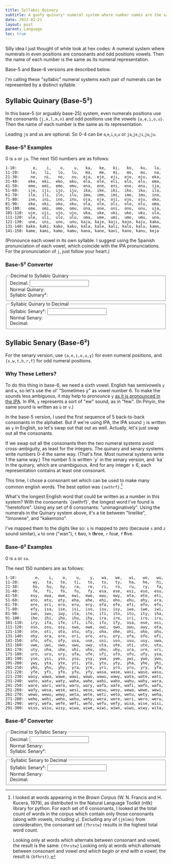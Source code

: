 ```yaml
---
title: Syllabic Quinary
subtitle: A goofy quinary² numeral system where number names are the same as their numeral representation.
date: 2023-02-21
layout: post
parent: Language
toc: true
---
```


Silly idea I just thought of while look at hex codes: 
A numeral system where numerals in even positions are consonants and odd positions vowels. 
Then the name of each number is the same as its numeral representation.

<!--There are typically said to be five or six vowels in the English Alphabet-->
Base-5 and Base-6 versions are described below.

I'm calling these "syllabic" numeral systems each pair of numerals can be 
represented by a distinct syllable.


## Syllabic Quinary (Base-5²)

In this base-5 (or arguably base-25) system, 
even numerals positions use the consonants `{j,k,l,m,n}` and odd positions use the vowels `{a,e,i,o,u}`. 
Then the name of each number is the same as its representation.

Leading `j`s and `a`s are optional. So 0-4 can be `a`,`e`,`i`,`o`,`u` or `ja`,`je`,`ji`,`jo`,`ju`.


### Base-5² Examples

0 is `a` or `ja`. The next 150 numbers are as follows:

```
1-10:       e,    i,    o,    u,   ka,   ke,   ki,   ko,   ku,   la, 
11-20:     le,   li,   lo,   lu,   ma,   me,   mi,   mo,   mu,   na, 
21-30:     ne,   ni,   no,   nu,  eja,  eje,  eji,  ejo,  eju,  eka, 
31-40:    eke,  eki,  eko,  eku,  ela,  ele,  eli,  elo,  elu,  ema, 
41-50:    eme,  emi,  emo,  emu,  ena,  ene,  eni,  eno,  enu,  ija, 
51-60:    ije,  iji,  ijo,  iju,  ika,  ike,  iki,  iko,  iku,  ila, 
61-70:    ile,  ili,  ilo,  ilu,  ima,  ime,  imi,  imo,  imu,  ina, 
71-80:    ine,  ini,  ino,  inu,  oja,  oje,  oji,  ojo,  oju,  oka, 
81-90:    oke,  oki,  oko,  oku,  ola,  ole,  oli,  olo,  olu,  oma, 
91-100:   ome,  omi,  omo,  omu,  ona,  one,  oni,  ono,  onu,  uja, 
101-110:  uje,  uji,  ujo,  uju,  uka,  uke,  uki,  uko,  uku,  ula, 
111-120:  ule,  uli,  ulo,  ulu,  uma,  ume,  umi,  umo,  umu,  una, 
121-130:  une,  uni,  uno,  unu, kaja, kaje, kaji, kajo, kaju, kaka, 
131-140: kake, kaki, kako, kaku, kala, kale, kali, kalo, kalu, kama, 
141-150: kame, kami, kamo, kamu, kana, kane, kani, kano, kanu, keja
```

(Pronounce each vowel in its own syllable. I suggest using the Spanish pronunciation of each vowel, which coincide with the IPA pronunciations. For the pronunciation of `j`, just follow your heart.)


### Base-5² Converter

<fieldset>
    <legend>Decimal to Syllabic Quinary</legend>
    Decimal: <input type="number" id="decToQuinInput" step="1" onchange="decToQuinUpdate(parseInt(this.value));" /><br>
    Normal Quinary: <span id="decToQuinIntermediate"></span><br>
    Syllabic Quinary²: <span id="decToQuinOutput" style="font-style: italic;"></span>
</fieldset>

<fieldset>
    <legend>Syllabic Quinary to Decimal</legend>
    Syllabic Senary²: <input type="text" id="quinToDecInput" onchange="quinToDecUpdate(this.value);" /><br>
    Normal Senary: <span id="quinToDecIntermediate"></span><br>
    Decimal: <span id="quinToDecOutput" style="font-style: italic;"></span>
</fieldset>

<script>
function getAnchorPoint(numberString) {
    return (numberString.includes('.') ? numberString.indexOf('.') : numberString.length); //ternary operator
}

vowelDict5 = {
    '0': 'a',
    '1': 'e',
    '2': 'i',
    '3': 'o',
    '4': 'u',
};
consonantDict5 = {
    '0': 'j',
    '1': 'k',
    '2': 'l',
    '3': 'm',
    '4': 'n',
};
var reverseQuinaryDict = {};
for (const [key, value] of Object.entries(vowelDict5))     {reverseQuinaryDict[value] = key;}
for (const [key, value] of Object.entries(consonantDict5)) {reverseQuinaryDict[value] = key;}

function decimalToGoofySenary(digitalValue){
    quinary = digitalValue.toString(5);
    result = "";
    anchor = getAnchorPoint(quinary);
    for (var j=0; j < quinary.length; j++){
        c = quinary[j];
        if ((anchor - j)%2 == 0){
            result += consonantDict5[c] || c;
        } else {
            result += vowelDict5[c] || c;
        }
    }
    return result;
}

function goofyQuinaryToQuinary(goofyQuinaryString){
    quinary = "";
    for (c of goofyQuinaryString){quinary += reverseQuinaryDict[c] || c;}
    return quinary;
} 
function goofyQuinaryToDecimal(goofyQuinaryString){
    return parseInt(goofyQuinaryToQuinary(goofyQuinaryString), 5);
}

function decimalToGoofyQuinary(digitalValue){
    quinary = digitalValue.toString(5);
    result = "";
    for (var j=0; j < quinary.length; j++){
        if ((quinary.length - j)%2 == 0){
            result += consonantDict5[quinary[j]];
        } else {
            result += vowelDict5[quinary[j]];
        }
    }
    return result;
}

function decToQuinUpdate(decimal5Input){
    document.getElementById("decToQuinIntermediate").textContent = decimal5Input.toString(5);
    document.getElementById("decToQuinOutput").textContent = decimalToGoofyQuinary(decimal5Input);
}
function quinToDecUpdate(quinaryInput){
    document.getElementById("quinToDecIntermediate").textContent = goofySenaryToSenary(quinaryInput);
    document.getElementById("quinToDecOutput").textContent = goofyQuinaryToDecimal(quinaryInput);
}
</script>








## Syllabic Senary (Base-6²)


For the senary version, use `{a,e,i,o,u,y}` for even numeral positions, and `{s,w,t,h,r,f}` for odd numeral positions.


### Why These Letters?

To do this thing in base-6, we need a sixth vowel.
English has semivowels `y` and `w`, so let's use the ol' "Sometimes y" as vowel number 6.
To make the sounds less ambiguous, it may help to pronounce `y` 
[as it is pronounced in the IPA](https://en.wikipedia.org/wiki/Close_front_rounded_vowel).
In IPA, `y` represents a sort of "ew" sound, as in "few".
(In Pinyin, the same sound is written as `ü` or `v`.)

In the base-5 version, I used the first sequence of 5 back-to-back consonants in the alphabet.
But if we're using IPA, the IPA sound `j` is written as `y` in English, so let's swap out that out as well.
Actually, let's just swap out all the consonants.

<aside>
If we swap out all the consonants then the two numeral systems avoid cross-ambiguity, as least for the integers.
The quinary and senary systems write numbers 0-4 the same way. (That's fine. Most numeral systems write 1 the same way.)
The number 5 is written `y` in the senary version, and `ka` in the quinary, which are unambiguous.
And for any integer ≥ 6, each representation contains at least one consonant.
</aside>

This time, I chose a consonant set which can be used to make many common english words. The best option was `{swthrf}`.[^corpusSource]

[^corpusSource]: I looked at words appearing in the *Brown Corpus* (W. N. Francis and H. Kucera, 1979), as distributed in the Natural Language Toolkit (nltk) library for python. For each set of 6 consonants, I looked at the total count of words in the corpus which contain only those consonants (along with vowels, including `y`). Excluding any of `{jklmn}` from consideration, the consonant set `{fhrstw}` results in the highest total word count. 
    
    Looking only at words which alternate between consonant and vowel, the result is the same: `{fhrstw}`
    Looking only at words which alternate between consonant and vowel *and which begin or end with a vowel*, the result is `{bfhrst}`.

<!--Using the nltk Gutenberg corpus yields the same result: `fhrstw`. Using the Reuters corpus gives `dfhrst` as the best result. And the NPS Chat corpus gives `hprstw`.

Allowing for all consonants, the best set would be dhnrst, fnrstw if we alternate vowels/consonants, or bfnrst with alternation and begin/end with vowel
-->


<aside>
What's the longest English word that could be written as a number in this system?
With the consonants `{swthrf}`, the longest word I've found is "heretofore".
Using any set of 6 consonants: "unimaginatively".
Using the numerals in the Quinary system above, it's a tie between "linelike", "limonene", and "kakemono".
</aside>

<!--
unimaginatively
[('uninominal', {'l', 'm', 'n'}, 10),
 ('linelike', {'k', 'l', 'n'}, 8),
 ('aluminum', {'l', 'm', 'n'}, 8),
 ('kakemono', {'k', 'm', 'n'}, 8),
 ('limonene', {'l', 'm', 'n'}, 8),
[('supererogatory', {'g', 'p', 'r', 's', 't'}, 14),
 ('heterozygosity', {'g', 'h', 'r', 's', 't', 'z'}, 14),
 ('caricatured', {'c', 'd', 'r', 't'}, 11),
 ('ivy-covered', {'c', 'd', 'r', 'v'}, 11),
 ('categorized', {'c', 'd', 'g', 'r', 't', 'z'}, 11),
 ('evaporative', {'p', 'r', 't', 'v'}, 11),
 ('redecorated', {'c', 'd', 'r', 't'}, 11),
-->




I've mapped them to the digits like so:
`s` is mapped to zero (because `s` and `z` sound similar), `w` to one ("wan"), `t` **t**wo, `h` t**h**ree, `r` fou**r**, `f` **f**ive.
<!--(I thought about using `f` for four and `v` for five, but `f` and `v` sound too similar.)-->


### Base-6² Examples

0 is `a` or `sa`.

The next 150 numbers are as follows:

```
1-10:        e,    i,    o,    u,    y,   wa,   we,   wi,   wo,   wu,
11-20:      wy,   ta,   te,   ti,   to,   tu,   ty,   ha,   he,   hi,
21-30:      ho,   hu,   hy,   ra,   re,   ri,   ro,   ru,   ry,   fa,
31-40:      fe,   fi,   fo,   fu,   fy,  esa,  ese,  esi,  eso,  esu,
41-50:     esy,  ewa,  ewe,  ewi,  ewo,  ewu,  ewy,  eta,  ete,  eti,
51-60:     eto,  etu,  ety,  eha,  ehe,  ehi,  eho,  ehu,  ehy,  era,
61-70:     ere,  eri,  ero,  eru,  ery,  efa,  efe,  efi,  efo,  efu,
71-80:     efy,  isa,  ise,  isi,  iso,  isu,  isy,  iwa,  iwe,  iwi,
81-90:     iwo,  iwu,  iwy,  ita,  ite,  iti,  ito,  itu,  ity,  iha,
91-100:    ihe,  ihi,  iho,  ihu,  ihy,  ira,  ire,  iri,  iro,  iru,
101-110:   iry,  ifa,  ife,  ifi,  ifo,  ifu,  ify,  osa,  ose,  osi,
111-120:   oso,  osu,  osy,  owa,  owe,  owi,  owo,  owu,  owy,  ota,
121-130:   ote,  oti,  oto,  otu,  oty,  oha,  ohe,  ohi,  oho,  ohu,
131-140:   ohy,  ora,  ore,  ori,  oro,  oru,  ory,  ofa,  ofe,  ofi,
141-150:   ofo,  ofu,  ofy,  usa,  use,  usi,  uso,  usu,  usy,  uwa,
151-160:   uwe,  uwi,  uwo,  uwu,  uwy,  uta,  ute,  uti,  uto,  utu,
161-170:   uty,  uha,  uhe,  uhi,  uho,  uhu,  uhy,  ura,  ure,  uri,
171-180:   uro,  uru,  ury,  ufa,  ufe,  ufi,  ufo,  ufu,  ufy,  ysa,
181-190:   yse,  ysi,  yso,  ysu,  ysy,  ywa,  ywe,  ywi,  ywo,  ywu,
191-200:   ywy,  yta,  yte,  yti,  yto,  ytu,  yty,  yha,  yhe,  yhi,
201-210:   yho,  yhu,  yhy,  yra,  yre,  yri,  yro,  yru,  yry,  yfa,
211-220:   yfe,  yfi,  yfo,  yfu,  yfy, wasa, wase, wasi, waso, wasu,
221-230:  wasy, wawa, wawe, wawi, wawo, wawu, wawy, wata, wate, wati,
231-240:  wato, watu, waty, waha, wahe, wahi, waho, wahu, wahy, wara,
241-250:  ware, wari, waro, waru, wary, wafa, wafe, wafi, wafo, wafu,
251-260:  wafy, wesa, wese, wesi, weso, wesu, wesy, wewa, wewe, wewi,
261-270:  wewo, wewu, wewy, weta, wete, weti, weto, wetu, wety, weha,
271-280:  wehe, wehi, weho, wehu, wehy, wera, were, weri, wero, weru,
281-290:  wery, wefa, wefe, wefi, wefo, wefu, wefy, wisa, wise, wisi,
291-300:  wiso, wisu, wisy, wiwa, wiwe, wiwi, wiwo, wiwu, wiwy, wita,
```


<!--
mystring="";
for (var i=0; i<301; i++){
        ss = decimalToGoofySenary(i);
        mystring += ss.padStart(5);
    mystring += ',';
    if (i%10 == 0){
        mystring += "\n";
        mystring += (i+1).toString();
        mystring += "-";
        mystring += (i+10).toString();
        mystring += ": ";
    }
}
alert(mystring);
-->




### Base-6² Converter

<fieldset>
    <legend>Decimal to Syllabic Senary</legend>
    Decimal: <input type="number" id="decToSenInput" step="1" onchange="decToSenUpdate(parseInt(this.value));" /><br>
    Normal Senary: <span id="decToSenIntermediate"></span><br>
    Syllabic Senary²: <span id="decToSenOutput" style="font-style: italic;"></span>
</fieldset>

<fieldset>
    <legend>Syllabic Senary to Decimal</legend>
    Syllabic Senary²: <input type="text" id="senToDecInput" onchange="senToDecUpdate(this.value);" /><br>
    Normal Senary: <span id="senToDecIntermediate"></span><br>
    Decimal: <span id="senToDecOutput" style="font-style: italic;"></span>
</fieldset>

<script>
const vowelDict6 = {
    '0': 'a',
    '1': 'e',
    '2': 'i',
    '3': 'o',
    '4': 'u',
    '5': 'y',
};
const consonantDict6 = {
    '0': 's',
    '1': 'w',
    '2': 't',
    '3': 'h',
    '4': 'r',
    '5': 'f',
};
var reverseSenaryDict = {};
for (const [key, value] of Object.entries(vowelDict6))     {reverseSenaryDict[value] = key;}
for (const [key, value] of Object.entries(consonantDict6)) {reverseSenaryDict[value] = key;}

function decimalToGoofySenary(digitalValue){
    senary = digitalValue.toString(6);
    result = "";
    anchor = getAnchorPoint(senary);
    for (var j=0; j < senary.length; j++){
        c = senary[j];
        if ((anchor - j)%2 == 0){
            result += consonantDict6[c] || c;
        } else {
            result += vowelDict6[c] || c;
        }
    }
    return result
}

function goofySenaryToSenary(goofySenaryString){
    //console.log(quinary);
    senary = "";
    for (c of goofySenaryString){senary += reverseSenaryDict[c] || c;}
    return senary;
} 
function goofySenaryToDecimal(goofySenaryString){
    return parseInt(goofySenaryToSenary(goofySenaryString), 6);
}

function decToSenUpdate(decimal6Input){
    document.getElementById("decToSenIntermediate").textContent = decimal6Input.toString(6);
    document.getElementById("decToSenOutput").textContent = decimalToGoofySenary(decimal6Input);
}
function senToDecUpdate(senaryInput){
    document.getElementById("senToDecIntermediate").textContent = goofySenaryToSenary(senaryInput);
    document.getElementById("senToDecOutput").textContent = goofySenaryToDecimal(senaryInput);
}
</script>








